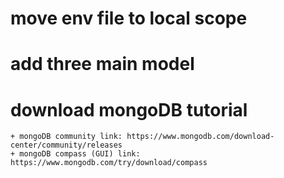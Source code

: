 # move env file to local scope
# add three main model 
# download mongoDB tutorial
    + mongoDB community link: https://www.mongodb.com/download-center/community/releases
    + mongoDB compass (GUI) link: https://www.mongodb.com/try/download/compass 